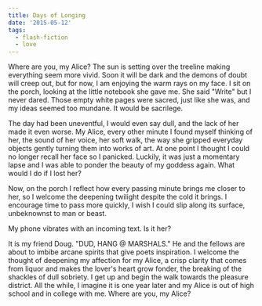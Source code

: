 ```yaml
---
title: Days of Longing
date: '2015-05-12'
tags:
  - flash-fiction
  - love
---
```


Where are you, my Alice? The sun is setting over the treeline making everything
seem more vivid. Soon it will be dark and the demons of doubt will creep out,
but for now, I am enjoying the warm rays on my face. I sit on the porch, looking
at the little notebook she gave me. She said "Write" but I never dared. Those
empty white pages were sacred, just like she was, and my ideas seemed too
mundane. It would be sacrilege.

<!-- truncate -->

The day had been uneventful, I would even say dull, and the lack of her made it
even worse. My Alice, every other minute I found myself thinking of her, the
sound of her voice, her soft walk, the way she gripped everyday objects gently
turning them into works of art. At one point I thought I could no longer recall
her face so I panicked. Luckily, it was just a momentary lapse and I was able to
ponder the beauty of my goddess again. What would I do if I lost her?

Now, on the porch I reflect how every passing minute brings me closer to her, so
I welcome the deepening twilight despite the cold it brings. I encourage time to
pass more quickly, I wish I could slip along its surface, unbeknownst to man or
beast.

My phone vibrates with an incoming text. Is it her?

It is my friend Doug. "DUD, HANG @ MARSHALS." He and the fellows are about to
imbibe arcane spirits that give poets inspiration. I welcome the thought of
deepening my affection for my Alice, a crisp clarity that comes from liquor and
makes the lover's heart grow fonder, the breaking of the shackles of dull
sobriety. I get up and begin the walk towards the pleasure district. All the
while, I imagine it is one year later and my Alice is out of high school and in
college with me. Where are you, my Alice?
